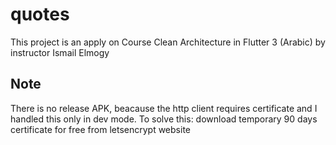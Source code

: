 # quotes

This project is an apply on Course Clean Architecture in Flutter 3 (Arabic) by instructor Ismail Elmogy

## Note

There is no release APK, beacause the http client requires certificate and I handled this only in dev mode.
To solve this: download temporary 90 days certificate for free from letsencrypt website
